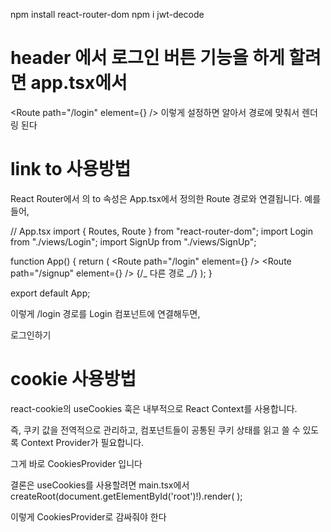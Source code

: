 npm install react-router-dom
npm i jwt-decode

# header 에서 로그인 버튼 기능을 하게 할려면 app.tsx에서

<Route path="/login" element={<Login />} /> 이렇게 설정하면 알아서 경로에 맞춰서 렌더링 된다

# link to 사용방법

React Router에서 <Link to="/login">의 to 속성은 App.tsx에서 정의한 Route 경로와 연결됩니다. 예를 들어,

// App.tsx
import { Routes, Route } from "react-router-dom";
import Login from "./views/Login";
import SignUp from "./views/SignUp";

function App() {
return (
<Routes>
<Route path="/login" element={<Login />} />
<Route path="/signup" element={<SignUp />} />
{/_ 다른 경로 _/}
</Routes>
);
}

export default App;

이렇게 /login 경로를 Login 컴포넌트에 연결해두면,

<Link to="/login">로그인하기</Link>

# cookie 사용방법

react-cookie의 useCookies 훅은 내부적으로 React Context를 사용합니다.

즉, 쿠키 값을 전역적으로 관리하고, 컴포넌트들이 공통된 쿠키 상태를 읽고 쓸 수 있도록 Context Provider가 필요합니다.

그게 바로 CookiesProvider 입니다

결론은 useCookies를 사용할려면 main.tsx에서
createRoot(document.getElementById('root')!).render(
<StrictMode>
<BrowserRouter>
<CookiesProvider>
<App />
</CookiesProvider>
</BrowserRouter>
</StrictMode>
);

이렇게 CookiesProvider로 감싸줘야 한다
